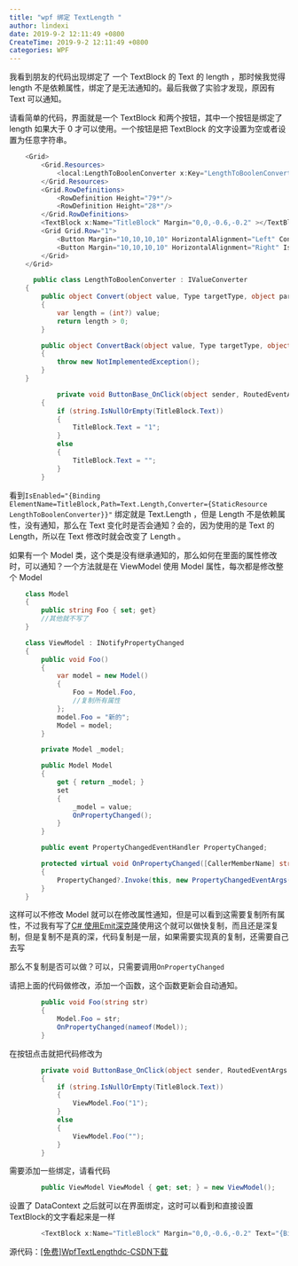 ```yaml
---
title: "wpf 绑定 TextLength "
author: lindexi
date: 2019-9-2 12:11:49 +0800
CreateTime: 2019-9-2 12:11:49 +0800
categories: WPF
---
```


我看到朋友的代码出现绑定了 一个 TextBlock 的 Text 的 length ，那时候我觉得 length 不是依赖属性，绑定了是无法通知的。最后我做了实验才发现，原因有 Text 可以通知。

<!--more-->




<!-- csdn -->

请看简单的代码，界面就是一个 TextBlock 和两个按钮，其中一个按钮是绑定了 length 如果大于 0 才可以使用。一个按钮是把 TextBlock 的文字设置为空或者设置为任意字符串。

```csharp
    <Grid>
        <Grid.Resources>
            <local:LengthToBoolenConverter x:Key="LengthToBoolenConverter"/>
        </Grid.Resources>
        <Grid.RowDefinitions>
            <RowDefinition Height="79*"/>
            <RowDefinition Height="28*"/>
        </Grid.RowDefinitions>
        <TextBlock x:Name="TitleBlock" Margin="0,0,-0.6,-0.2" ></TextBlock>
        <Grid Grid.Row="1">
            <Button Margin="10,10,10,10" HorizontalAlignment="Left" Content="确定" Click="ButtonBase_OnClick"></Button>
            <Button Margin="10,10,10,10" HorizontalAlignment="Right" IsEnabled="{Binding ElementName=TitleBlock,Path=Text.Length,Converter={StaticResource LengthToBoolenConverter}}" Content="确定"></Button>
        </Grid>
    </Grid>

      public class LengthToBoolenConverter : IValueConverter
    {
        public object Convert(object value, Type targetType, object parameter, CultureInfo culture)
        {
            var length = (int?) value;
            return length > 0;
        }

        public object ConvertBack(object value, Type targetType, object parameter, CultureInfo culture)
        {
            throw new NotImplementedException();
        }
    }

            private void ButtonBase_OnClick(object sender, RoutedEventArgs e)
        {
            if (string.IsNullOrEmpty(TitleBlock.Text))
            {
                TitleBlock.Text = "1";
            }
            else
            {
                TitleBlock.Text = "";
            }
        }
```

看到`IsEnabled="{Binding ElementName=TitleBlock,Path=Text.Length,Converter={StaticResource LengthToBoolenConverter}}"` 绑定就是 Text.Length ，但是 Length 不是依赖属性，没有通知，那么在 Text 变化时是否会通知？会的，因为使用的是 Text 的 Length，所以在 Text 修改时就会改变了 Length 。

如果有一个 Model 类，这个类是没有继承通知的，那么如何在里面的属性修改时，可以通知？一个方法就是在 ViewModel 使用 Model 属性，每次都是修改整个 Model

```csharp
    class Model
    {
        public string Foo { set; get}
        //其他就不写了
    }

    class ViewModel : INotifyPropertyChanged
    {
        public void Foo()
        {
            var model = new Model()
            {
                Foo = Model.Foo,
                //复制所有属性
            };
            model.Foo = "新的";
            Model = model;
        }

        private Model _model;

        public Model Model
        {
            get { return _model; }
            set
            {
                _model = value;
                OnPropertyChanged();
            }
        }

        public event PropertyChangedEventHandler PropertyChanged;

        protected virtual void OnPropertyChanged([CallerMemberName] string propertyName = null)
        {
            PropertyChanged?.Invoke(this, new PropertyChangedEventArgs(propertyName));
        }
    }
```

这样可以不修改 Model 就可以在修改属性通知，但是可以看到这需要复制所有属性，不过我有写了[C# 使用Emit深克隆](http://lindexi.oschina.io/lindexi//post/C-%E4%BD%BF%E7%94%A8Emit%E6%B7%B1%E5%85%8B%E9%9A%86/)使用这个就可以做快复制，而且还是深复制，但是复制不是真的深，代码复制是一层，如果需要实现真的复制，还需要自己去写

那么不复制是否可以做？可以，只需要调用`OnPropertyChanged`

请把上面的代码做修改，添加一个函数，这个函数更新会自动通知。

```csharp
        public void Foo(string str)
        {
            Model.Foo = str;
            OnPropertyChanged(nameof(Model));
        }
```

在按钮点击就把代码修改为

```csharp
        private void ButtonBase_OnClick(object sender, RoutedEventArgs e)
        {
            if (string.IsNullOrEmpty(TitleBlock.Text))
            {
                ViewModel.Foo("1");
            }
            else
            {
                ViewModel.Foo("");
            }
        }
```

需要添加一些绑定，请看代码

```csharp
        public ViewModel ViewModel { get; set; } = new ViewModel();

```

设置了 DataContext 之后就可以在界面绑定，这时可以看到和直接设置TextBlock的文字看起来是一样

```csharp
        <TextBlock x:Name="TitleBlock" Margin="0,0,-0.6,-0.2" Text="{Binding Model.Foo}"></TextBlock>

```

源代码：[[免费]WpfTextLengthdc-CSDN下载](http://download.csdn.net/download/lindexi_gd/9968341)




